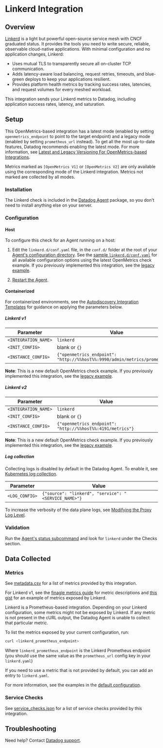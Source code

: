 # Linkerd Integration

## Overview

[Linkerd][1] is a light but powerful open-source service mesh with CNCF graduated status. It provides the tools you need to write secure, reliable, observable cloud-native applications. With minimal configuration and no application changes, Linkerd:
- Uses mutual TLS to transparently secure all on-cluster TCP communication. 
- Adds latency-aware load balancing, request retries, timeouts, and blue-green deploys to keep your applications resilient.
- Provides platform health metrics by tracking success rates, latencies, and request volumes for every meshed workload.

This integration sends your Linkerd metrics to Datadog, including application success rates, latency, and saturation.


## Setup

This OpenMetrics-based integration has a latest mode (enabled by setting `openmetrics_endpoint` to point to the target endpoint) and a legacy mode (enabled by setting `prometheus_url` instead). To get all the most up-to-date features, Datadog recommends enabling the latest mode. For more information, see [Latest and Legacy Versioning For OpenMetrics-based Integrations][16].

Metrics marked as `[OpenMetrics V1]` or `[OpenMetrics V2]` are only available using the corresponding mode of the Linkerd integration. Metrics not marked are collected by all modes.

### Installation

The Linkerd check is included in the [Datadog Agent][2] package, so you don't need to install anything else on your server.

### Configuration

<!-- xxx tabs xxx -->
<!-- xxx tab "Host" xxx -->

#### Host

To configure this check for an Agent running on a host:

1. Edit the `linkerd.d/conf.yaml` file, in the `conf.d/` folder at the root of your [Agent's configuration directory][3].
   See the [sample `linkerd.d/conf.yaml`][4] for all available configuration options using the latest OpenMetrics check example. If you previously implemented this integration, see the [legacy example][5].

2. [Restart the Agent][6].

<!-- xxz tab xxx -->
<!-- xxx tab "Containerized" xxx -->

#### Containerized

For containerized environments, see the [Autodiscovery Integration Templates][7] for guidance on applying the parameters below.

##### Linkerd v1

| Parameter            | Value                                                                       |
| -------------------- | --------------------------------------------------------------------------- |
| `<INTEGRATION_NAME>` | `linkerd`                                                                   |
| `<INIT_CONFIG>`      | blank or `{}`                                                               |
| `<INSTANCE_CONFIG>`  | `{"openmetrics_endpoint": "http://%%host%%:9990/admin/metrics/prometheus"}` |

 **Note**: This is a new default OpenMetrics check example. If you previously implemented this integration, see the [legacy example][5].

##### Linkerd v2

| Parameter            | Value                                                                       |
| -------------------- | --------------------------------------------------------------------------- |
| `<INTEGRATION_NAME>` | `linkerd`                                                                   |
| `<INIT_CONFIG>`      | blank or `{}`                                                               |
| `<INSTANCE_CONFIG>`  | `{"openmetrics_endpoint": "http://%%host%%:4191/metrics"}`                  |

   **Note**: This is a new default OpenMetrics check example. If you previously implemented this integration, see the [legacy example][5].


##### Log collection

Collecting logs is disabled by default in the Datadog Agent. To enable it, see [Kubernetes log collection][8].

| Parameter      | Value                                                |
| -------------- | ---------------------------------------------------- |
| `<LOG_CONFIG>` | `{"source": "linkerd", "service": "<SERVICE_NAME>"}` |

To increase the verbosity of the data plane logs, see [Modifying the Proxy Log Level][9].

<!-- xxz tab xxx -->
<!-- xxz tabs xxx -->

### Validation

Run the [Agent's status subcommand][10] and look for `linkerd` under the Checks section.

## Data Collected

### Metrics

See [metadata.csv][11] for a list of metrics provided by this integration.

For Linkerd v1, see the [finagle metrics guide][12] for metric descriptions and [this gist][13] for an example of metrics exposed by Linkerd.

Linkerd is a Prometheus-based integration. Depending on your Linkerd configuration, some metrics might not be exposed by Linkerd. If any metric is not present in the cURL output, the Datadog Agent is unable to collect that particular metric.

To list the metrics exposed by your current configuration, run:

```bash
curl <linkerd_prometheus_endpoint>
```

Where `linkerd_prometheus_endpoint` is the Linkerd Prometheus endpoint (you should use the same value as the `prometheus_url` config key in your `linkerd.yaml`)

If you need to use a metric that is not provided by default, you can add an entry to `linkerd.yaml`.

For more information, see the examples in the [default configuration][4].


### Service Checks

See [service_checks.json][14] for a list of service checks provided by this integration.

## Troubleshooting

Need help? Contact [Datadog support][15].


[1]: https://linkerd.io
[2]: /account/settings/agent/latest
[3]: https://docs.datadoghq.com/agent/guide/agent-configuration-files/#agent-configuration-directory
[4]: https://github.com/DataDog/integrations-core/blob/master/linkerd/datadog_checks/linkerd/data/conf.yaml.example
[5]: https://github.com/DataDog/integrations-core/blob/7.30.x/linkerd/datadog_checks/linkerd/data/conf.yaml.example
[6]: https://docs.datadoghq.com/agent/guide/agent-commands/?tab=agentv6v7#restart-the-agent
[7]: https://docs.datadoghq.com/agent/kubernetes/integrations/
[8]: https://docs.datadoghq.com/agent/kubernetes/log/
[9]: https://linkerd.io/2/tasks/modifying-proxy-log-level/
[10]: https://docs.datadoghq.com/agent/guide/agent-commands/#agent-status-and-information
[11]: https://github.com/DataDog/integrations-core/blob/master/linkerd/metadata.csv
[12]: https://twitter.github.io/finagle/guide/Metrics.html
[13]: https://gist.githubusercontent.com/arbll/2f63a5375a4d6d5acface6ca8a51e2ab/raw/bc35ed4f0f4bac7e2643a6009f45f9068f4c1d12/gistfile1.txt
[14]: https://github.com/DataDog/integrations-core/blob/master/linkerd/assets/service_checks.json
[15]: https://docs.datadoghq.com/help/
[16]: https://docs.datadoghq.com/integrations/guide/versions-for-openmetrics-based-integrations

